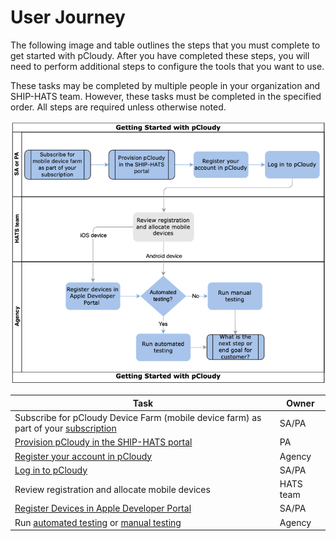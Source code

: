 # User Journey


The following image and table outlines the steps that you must complete to get started with pCloudy. After you have completed these steps, you will need to perform additional steps to configure the tools that you want to use.

These tasks may be completed by multiple people in your organization and SHIP-HATS team. However, these tasks must be completed in the specified order. All steps are required unless otherwise noted. 

![User Journey](./images/user-journey-pcloudy.png)

|Task|Owner|
|---|---|
|Subscribe for pCloudy Device Farm (mobile device farm) as part of your [subscription](https://docs.developer.tech.gov.sg/docs/ship-hats-getting-started/#/subscription)|SA/PA|
|[Provision pCloudy in the SHIP-HATS portal](pcloudy/pcloudy-provision) |PA|
|[Register your account in pCloudy](pcloudy/pcloudy-register)|Agency |
|[Log in to pCloudy](pcloudy/pcloudy-manage)|SA/PA|
|Review registration and allocate mobile devices|HATS team|
|[Register Devices in Apple Developer Portal](pcloudy/pcloudy-register-devices)|SA/PA|
|Run [automated testing](pcloudy/pcloudy-automated-testing) or [manual testing](pcloudy/pcloudy-manual-testing) |Agency|

<!--
## Prerequisites
Prerequisites for pCloudy Mobile Device Farm using pCloudy CLI


1. Subscribe for mobile device farm - how will the user do this?
1. In SHIP-HATS portal, create the new project for mobile device farm testing

## Tenants Registration

Tenants Registration at HATS pCloudy Portal[Private Cloud]:

1.	Tenants can register in pCloudy portal [https://hats.pcloudy.com]
2.	Once registered, HATS team will review the registration and allocate mobile devices accordingly
3.	Tenants can view mobile devices under their dashboard and book devices at portal directly or they can run automation using CLI

## Automate
For pCloudy CLI automation:

1.	In SHIP-HATS portal, the PA user can retrieve the pCloudy token 
2.	Ensure that the team have elastic image configuration under HATS

Steps are narrated in https://confluence.ship.gov.sg/display/HATSKB/pCloudy+CLI

-->